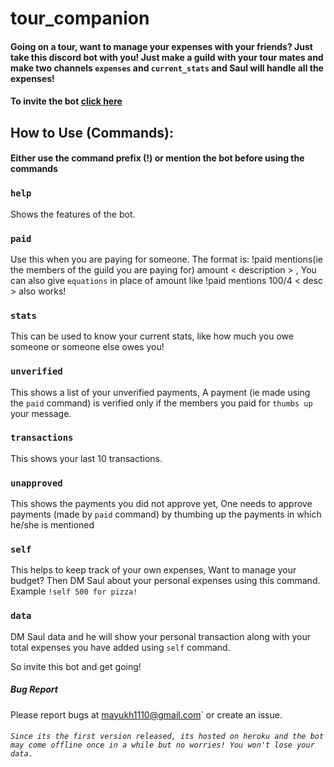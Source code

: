 # tour_companion
#### Going on a tour,  want to manage your expenses with your friends? Just take this discord bot with you! Just make a guild with your tour mates and make two channels `expenses` and `current_stats` and Saul will handle all the expenses!
#### To invite the bot [click here](https://discordapp.com/oauth2/authorize?client_id=505263369176219658&scope=bot&permissions=8)
 
## How to Use (Commands):
#### Either use the command prefix (!) or mention the bot before using the commands 

### `help`
Shows the features of the bot.

### `paid`
Use this when you are paying for someone. The format is:
!paid mentions(ie the members of the guild you are paying for) amount < description > ,
You can also give `equations` in place of amount like !paid mentions 100/4 < desc > also works!
### `stats`
This can be used to know your current stats, like how much you owe someone or someone else owes you!

### `unverified`
This shows a list of your unverified payments, A payment (ie made using the `paid` command) is verified only if the members you paid for `thumbs up` your message.

### `transactions`
This shows your last 10 transactions.

### `unapproved`
This shows the payments you did not approve yet, One needs to approve payments (made by `paid` command) by thumbing up the payments in which he/she is mentioned

### `self`
This helps to keep track of your own expenses, Want to manage your budget? Then DM Saul about your personal expenses using this command. Example `!self 500 for pizza!`

### `data`
DM Saul data and he will show your personal transaction along with your total expenses you have added using ```self``` command.

So invite this bot and get going!

##### Bug Report
Please report bugs at [mayukh1110@gmail.com](mayukh1110@gmail.com)` or create an issue.


###### `Since its the first version released, its hosted on heroku and the bot may come offline once in a while but no worries! You won't lose your data.`
